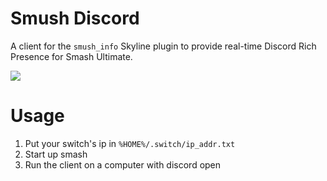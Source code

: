 # Smush Discord

A client for the `smush_info` Skyline plugin to provide real-time Discord Rich Presence for Smash Ultimate.

![](https://cdn.discordapp.com/attachments/699809178658668615/718708103033389107/unknown.png)

# Usage

1. Put your switch's ip in `%HOME%/.switch/ip_addr.txt`
2. Start up smash
3. Run the client on a computer with discord open
